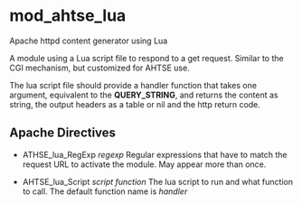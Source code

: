 # mod_ahtse_lua

Apache httpd content generator using Lua

A module using a Lua script file to respond to a get request.  Similar to the CGI mechanism, but customized for AHTSE use.

The lua script file should provide a handler function that takes one argument, equivalent to the **QUERY_STRING**, 
and returns the content as string, the output headers as a table or nil and the http return code.

## Apache Directives

* ATHSE_lua_RegExp _regexp_
  Regular expressions that have to match the request URL to activate the module.  May appear more than once.

* AHTSE_lua_Script _script_ _function_
  The lua script to run and what function to call.  The default function name is _handler_
